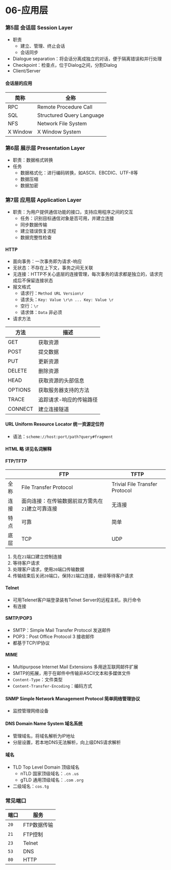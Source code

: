 # 06-应用层

### 第5层 会话层 Session Layer

* 职责
  * 建立、管理、终止会话
  * 会话同步
* Dialogue separation：将会话分离成独立的对话，便于隔离错误和并行处理
* Checkpoint：检查点，位于Dialog之间，分割Dialog
* Client/Server

#### 会话层的应用

| 简称       | 全称                        |
| -------- | ------------------------- |
| RPC      | Remote Procedure Call     |
| SQL      | Structured Query Language |
| NFS      | Network File System       |
| X Window | X Window System           |

### 第6层 展示层 Presentation Layer

* 职责：数据格式转换
* 任务
  * 数据格式化：进行编码转换，如ASCII、EBCDIC、UTF-8等
  * 数据压缩
  * 数据加密

### 第7层 应用层 Application Layer

* 职责：为用户提供通信功能的接口，支持应用程序之间的交互
  * 任务：识别目标通信对象是否可用，并建立连接
  * 同步数据传输
  * 建立错误恢复流程
  * 数据完整性检查

#### HTTP

* 面向事务：一次事务即为请求-响应
* 无状态：不存在上下文，事务之间无关联
* 无连接：HTTP不关心底层的连接管理，每次事务的请求都是独立的，请求完成后不保留连接状态
* 报文格式
  * 请求行：`Method URL Version\r`
  * 请求头：`Key: Value \r\n ... Key: Value \r`
  * 空行：`\r`
  * 请求体：`Data` 非必须
* 请求方法

| 方法      | 描述           |
| ------- | ------------ |
| GET     | 获取资源         |
| POST    | 提交数据         |
| PUT     | 更新资源         |
| DELETE  | 删除资源         |
| HEAD    | 获取资源的头部信息    |
| OPTIONS | 获取服务器支持的方法   |
| TRACE   | 追踪请求-响应的传输路径 |
| CONNECT | 建立连接隧道       |

#### URL Uniform Resource Locator 统一资源定位符

* 语法：`scheme://host:port/path?query#fragment`

#### HTML 略 详见名词解释

#### FTP/TFTP

|    | FTP                        | TFTP                           |
| -- | -------------------------- | ------------------------------ |
| 全称 | File Transfer Protocol     | Trivial File Transfer Protocol |
| 连接 | 面向连接：在传输数据前双方需先在`21`建立可靠连接 | 无连接                            |
| 特点 | 可靠                         | 简单                             |
| 底层 | TCP                        | UDP                            |

1. 先在`21`端口建立控制连接
2. 等待客户请求
3. 处理客户请求，使用`20`端口传输数据
4. 传输结束后关闭`20`端口，保持`21`端口连接，继续等待客户请求

#### Telnet

* 可用Telenet客户端登录装有Telnet Server的远程主机，执行命令
* 有连接

#### SMTP/POP3

* SMTP：Simple Mail Transfer Protocol 发送邮件
* POP3：Post Office Protocol 3 接收邮件
* 都基于TCP/IP协议

#### MIME

* Multipurpose Internet Mail Extensions 多用途互联网邮件扩展
* SMTP的拓展，用于在邮件中传输非ASCII文本和多媒体文件
* `Content-Type`：文件类型
* `Content-Transfer-Encoding`：编码方式

#### SNMP Simple Network Management Protocol 简单网络管理协议

* 监控管理网络设备

#### DNS Domain Name System 域名系统

* 管理域名，将域名解析为IP地址
* 分层设置，若本地DNS无法解析，向上级DNS请求解析

#### 域名

* TLD Top Level Domain 顶级域名
  * nTLD 国家顶级域名：`.cn` `.us`
  * gTLD 通用顶级域名：`.com` `.org`
* 二级域名：`cos.tg`

### 常见端口

| 端口   | 服务      |
| ---- | ------- |
| `20` | FTP数据传输 |
| `21` | FTP控制   |
| `23` | Telnet  |
| `53` | DNS     |
| `80` | HTTP    |
